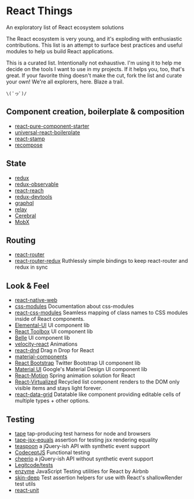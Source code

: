 # React Things

An exploratory list of React ecosystem solutions

The React ecosystem is very young, and it's exploding with enthusiastic contributions. This list is an attempt to surface best practices and useful modules to help us build React applications.

This is a curated list. Intentionally not exhaustive. I'm using it to help me decide on the tools I want to use in my projects. If it helps you, too, that's great. If your favorite thing doesn't make the cut, fork the list and curate your own! We're all explorers, here. Blaze a trail.

`\( ﾟヮﾟ)/`


## Component creation, boilerplate & composition

* [react-pure-component-starter](https://github.com/ericelliott/react-pure-component-starter)
* [universal-react-boilerplate](https://github.com/cloverfield-tools/universal-react-boilerplate)
* [react-stamp](https://github.com/stampit-org/react-stamp)
* [recompose](https://github.com/acdlite/recompose)

## State

* [redux](https://github.com/rackt/redux)
* [redux-observable](https://github.com/redux-observable/redux-observable)
* [react-reach](https://github.com/kennetpostigo/react-reach)
* [redux-devtools](https://github.com/gaearon/redux-devtools)
* [graphql](https://github.com/facebook/graphql)
* [relay](https://github.com/facebook/relay)
* [Cerebral](http://www.cerebraljs.com/)
* [MobX](https://github.com/mobxjs/mobx)

## Routing

* [react-router](https://github.com/rackt/react-router)
* [react-router-redux](https://github.com/rackt/react-router-redux) Ruthlessly simple bindings to keep react-router and redux in sync

## Look & Feel

* [react-native-web](https://github.com/necolas/react-native-web)
* [css-modules](https://github.com/css-modules/css-modules) Documentation about css-modules
* [react-css-modules](https://github.com/gajus/react-css-modules) Seamless mapping of class names to CSS modules inside of React components.
* [Elemental-UI](http://elemental-ui.com/) UI component lib
* [React Toolbox](http://react-toolbox.com/) UI component lib
* [Belle](http://nikgraf.github.io/belle/) UI component lib
* [velocity-react](https://github.com/twitter-fabric/velocity-react) Animations
* [react-dnd](http://gaearon.github.io/react-dnd/) Drag n Drop for React
* [material-components](http://garth.github.io/material-components/#/)
* [React Bootstrap](https://react-bootstrap.github.io/) Twitter Bootstrap UI component lib
* [Material UI](http://www.material-ui.com/#/) Google's Material Design UI component lib
* [React-Motion](https://github.com/chenglou/react-motion) Spring animation solution for React
* [React-Virtualized](https://github.com/bvaughn/react-virtualized) Recycled list component renders to the DOM only visible items and stays light forever.
* [react-data-grid](https://github.com/adazzle/react-data-grid) Datatable like component providing editable cells of multiple types + other options.

## Testing

* [tape](https://github.com/substack/tape) tap-producing test harness for node and browsers
* [tape-jsx-equals](https://github.com/atabel/tape-jsx-equals) assertion for testing jsx rendering equality
* [teaspoon](https://github.com/jquense/teaspoon) a jQuery-ish API with synthetic event support
* [CodeceptJS](http://codecept.io/) Functional testing
* [cheerio](https://github.com/cheeriojs/cheerio) a jQuery-ish API without synthetic event support
* [Legitcode/tests](https://github.com/Legitcode/tests)
* [enzyme](https://github.com/airbnb/enzyme) JavaScript Testing utilities for React by Airbnb
* [skin-deep](https://github.com/glenjamin/skin-deep) Test assertion helpers for use with React's shallowRender test utils
* [react-unit](https://github.com/pzavolinsky/react-unit)
